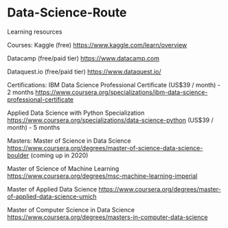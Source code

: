 # Data-Science-Route

Learning resources

Courses:
Kaggle (free)
https://www.kaggle.com/learn/overview

Datacamp (free/paid tier)
https://www.datacamp.com

Dataquest.io (free/paid tier)
https://www.dataquest.io/

Certifications:
IBM Data Science Professional Certificate (US$39 / month) - 2 months
https://www.coursera.org/specializations/ibm-data-science-professional-certificate

Applied Data Science with Python Specialization
https://www.coursera.org/specializations/data-science-python (US$39 / month) - 5 months

Masters:
Master of Science in Data Science
https://www.coursera.org/degrees/master-of-science-data-science-boulder (coming up in 2020)

Master of Science of Machine Learning
https://www.coursera.org/degrees/msc-machine-learning-imperial

Master of Applied Data Science
https://www.coursera.org/degrees/master-of-applied-data-science-umich

Master of Computer Science in Data Science
https://www.coursera.org/degrees/masters-in-computer-data-science

